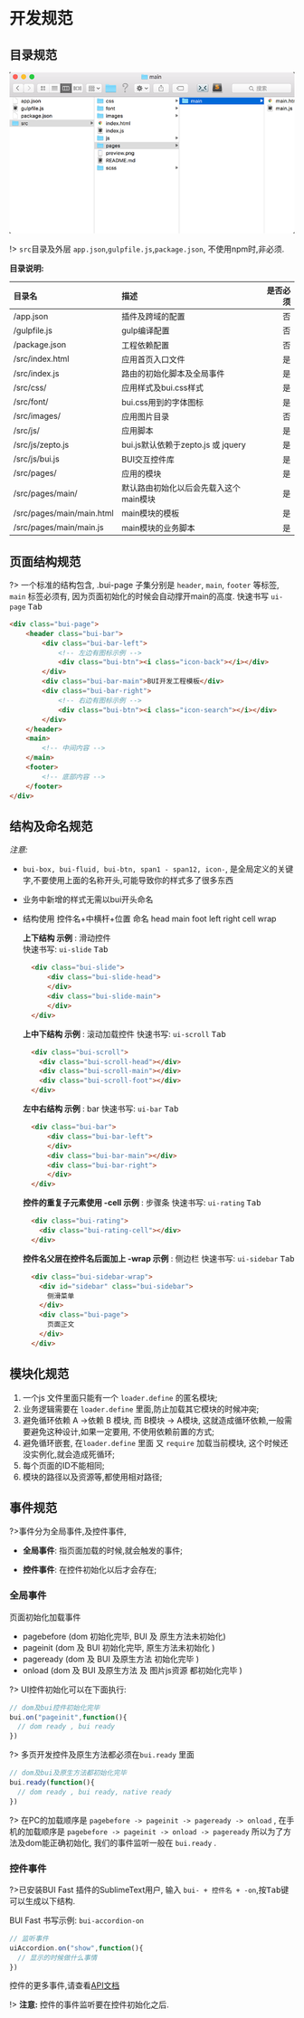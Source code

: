 # 开发规范


## 目录规范

![BUI 单页示例目录说明](../static/images/router/catalog.png)  

!> `src`目录及外层 `app.json`,`gulpfile.js`,`package.json`, 不使用npm时,非必须.

**目录说明:**

| **目录名**   | **描述**               | **是否必须**               |
|:------------- |:--------------------------------|--------------:|
| /app.json | 插件及跨域的配置        | 否 |
| /gulpfile.js | gulp编译配置        | 否 |
| /package.json | 工程依赖配置        | 否 |
| /src/index.html | 应用首页入口文件        | 是 |
| /src/index.js   | 路由的初始化脚本及全局事件     | 是 |
| /src/css/       | 应用样式及bui.css样式        | 是 |
| /src/font/      | bui.css用到的字体图标        | 是 |
| /src/images/       | 应用图片目录        | 否 |
| /src/js/       | 应用脚本        | 是 |
| /src/js/zepto.js   | bui.js默认依赖于zepto.js 或 jquery      | 是 |
| /src/js/bui.js     | BUI交互控件库        | 是 |
| /src/pages/       | 应用的模块        | 是 |
| /src/pages/main/       | 默认路由初始化以后会先载入这个main模块        | 是 |
| /src/pages/main/main.html | main模块的模板        | 是 |
| /src/pages/main/main.js   | main模块的业务脚本     | 是 |


## 页面结构规范
?> 一个标准的结构包含, .bui-page 子集分别是 `header`, `main`, `footer` 等标签, `main` 标签必须有, 因为页面初始化的时候会自动撑开main的高度. 快速书写 `ui-page` <kbd>Tab</kbd>

```html
<div class="bui-page">
    <header class="bui-bar">
        <div class="bui-bar-left">
            <!-- 左边有图标示例 -->
            <div class="bui-btn"><i class="icon-back"></i></div>
        </div>
        <div class="bui-bar-main">BUI开发工程模板</div>
        <div class="bui-bar-right">
            <!-- 右边有图标示例 -->
            <div class="bui-btn"><i class="icon-search"></i></div>
        </div>
    </header>
    <main>
        <!-- 中间内容 -->
    </main>
    <footer>
        <!-- 底部内容 -->
    </footer>
</div>
```

## 结构及命名规范

*注意:*
* `bui-box, bui-fluid, bui-btn, span1 - span12, icon-`, 是全局定义的关键字,不要使用上面的名称开头,可能导致你的样式多了很多东西
* 业务中新增的样式无需以bui开头命名
* 结构使用 控件名+中横杆+位置 命名 head main foot left right cell wrap

  **上下结构 示例** : 滑动控件  
  快速书写: `ui-slide` <kbd>Tab</kbd>

  ```html
    <div class="bui-slide">
        <div class="bui-slide-head">
        </div>
        <div class="bui-slide-main">
        </div>
    </div>
  ```
  **上中下结构 示例** : 滚动加载控件 
  快速书写: `ui-scroll` <kbd>Tab</kbd>

  ```html
    <div class="bui-scroll">
      <div class="bui-scroll-head"></div>
      <div class="bui-scroll-main"></div>
      <div class="bui-scroll-foot"></div>
    </div>
  ```
  **左中右结构 示例** : bar
  快速书写: `ui-bar` <kbd>Tab</kbd>

  ```html
    <div class="bui-bar">
        <div class="bui-bar-left">
        </div>
        <div class="bui-bar-main"></div>
        <div class="bui-bar-right">
        </div>
    </div>
  ```
  **控件的重复子元素使用 -cell 示例** : 步骤条
  快速书写: `ui-rating` <kbd>Tab</kbd>

  ```html
    <div class="bui-rating">
      <div class="bui-rating-cell"></div>
    </div>
  ```
  **控件名父层在控件名后面加上 -wrap 示例** : 侧边栏
  快速书写: `ui-sidebar` <kbd>Tab</kbd>

  ```html
    <div class="bui-sidebar-wrap">
      <div id="sidebar" class="bui-sidebar">
        侧滑菜单
      </div>
      <div class="bui-page">
        页面正文
      </div>
    </div>
  ```



## 模块化规范

1. 一个js 文件里面只能有一个 `loader.define` 的匿名模块;
2. 业务逻辑需要在 `loader.define` 里面,防止加载其它模块的时候冲突;
3. 避免循环依赖 A ->依赖 B 模块, 而 B模块 -> A模块, 这就造成循环依赖,一般需要避免这种设计,如果一定要用, 不使用依赖前置的方式;
4. 避免循环嵌套, 在`loader.define` 里面 又 `require` 加载当前模块, 这个时候还没实例化,就会造成死循环;
5. 每个页面的ID不能相同;
6. 模块的路径以及资源等,都使用相对路径;

## 事件规范

?>事件分为全局事件,及控件事件, 

- **全局事件**: 指页面加载的时候,就会触发的事件;

- **控件事件**: 在控件初始化以后才会存在;


### 全局事件

页面初始化加载事件

- pagebefore (dom 初始化完毕, BUI 及 原生方法未初始化)
- pageinit (dom 及 BUI 初始化完毕, 原生方法未初始化 )
- pageready (dom 及 BUI 及原生方法 初始化完毕 )
- onload (dom 及 BUI 及原生方法 及 图片js资源 都初始化完毕 )

?> UI控件初始化可以在下面执行: 

```js
// dom及bui控件初始化完毕 
bui.on("pageinit",function(){
  // dom ready , bui ready
})
```

?> 多页开发控件及原生方法都必须在`bui.ready` 里面

```js
// dom及bui及原生方法都初始化完毕 
bui.ready(function(){
  // dom ready , bui ready, native ready 
})
```

?> 在PC的加载顺序是 `pagebefore -> pageinit -> pageready -> onload` , 在手机的加载顺序是 `pagebefore -> pageinit -> onload -> pageready` 所以为了方法及dom能正确初始化, 我们的事件监听一般在 `bui.ready` . 

### 控件事件

?>已安装BUI Fast 插件的SublimeText用户, 输入 `bui- + 控件名 + -on`,按<kbd>Tab</kbd>键可以生成以下结构. 

BUI Fast 书写示例: `bui-accordion-on`

```js
// 监听事件
uiAccordion.on("show",function(){
  // 显示的时候做什么事情
})

```
控件的更多事件,请查看[API文档](http://www.easybui.com/demo/api/)

!> <strong class="hint">注意:</strong> 控件的事件监听要在控件初始化之后. 

